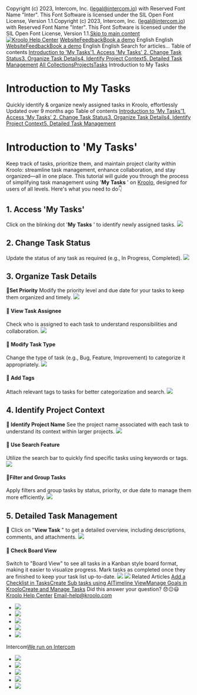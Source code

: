 Copyright (c) 2023, Intercom, Inc. (legal@intercom.io) with Reserved Font Name "Inter". This Font Software is licensed under the SIL Open Font License, Version 1.1.Copyright (c) 2023, Intercom, Inc. (legal@intercom.io) with Reserved Font Name "Inter". This Font Software is licensed under the SIL Open Font License, Version 1.1.[Skip to main content](https://help.kroolo.com/en/articles/9427962-introduction-to-my-tasks#main-content)
[![Kroolo Help Center](https://downloads.intercomcdn.com/i/o/h4qkzypg/611116/ee699fbf23fef0f6d8d4f666d84c/37cdcedd14003d8fdcfdeda0a05c09cb)](https://help.kroolo.com/en/)
[Website](https://kroolo.com/)[Feedback](https://kroolo.featurebase.app/)[Book a demo](https://kroolo.com/book-demo)
English
English
[Website](https://kroolo.com/)[Feedback](https://kroolo.featurebase.app/)[Book a demo](https://kroolo.com/book-demo)
English
English
Search for articles...
Table of contents
[Introduction to 'My Tasks'](https://help.kroolo.com/en/articles/9427962-introduction-to-my-tasks#h_8ea47a4a5d)[1. Access 'My Tasks' ](https://help.kroolo.com/en/articles/9427962-introduction-to-my-tasks#h_f3df451b6b)[2. Change Task Status](https://help.kroolo.com/en/articles/9427962-introduction-to-my-tasks#h_55769bb704)[3. Organize Task Details](https://help.kroolo.com/en/articles/9427962-introduction-to-my-tasks#h_e43cf37d33)[4. Identify Project Context](https://help.kroolo.com/en/articles/9427962-introduction-to-my-tasks#h_6585cb8059)[5. Detailed Task Management](https://help.kroolo.com/en/articles/9427962-introduction-to-my-tasks#h_453197ea55)
[All Collections](https://help.kroolo.com/en/)[Projects](https://help.kroolo.com/en/collections/9118210-projects)[Tasks](https://help.kroolo.com/en/collections/9304749-tasks)
Introduction to My Tasks
# Introduction to My Tasks
Quickly identify & organize newly assigned tasks in Kroolo, effortlessly
Updated over 9 months ago
Table of contents
[Introduction to 'My Tasks'](https://help.kroolo.com/en/articles/9427962-introduction-to-my-tasks#h_8ea47a4a5d)[1. Access 'My Tasks' ](https://help.kroolo.com/en/articles/9427962-introduction-to-my-tasks#h_f3df451b6b)[2. Change Task Status](https://help.kroolo.com/en/articles/9427962-introduction-to-my-tasks#h_55769bb704)[3. Organize Task Details](https://help.kroolo.com/en/articles/9427962-introduction-to-my-tasks#h_e43cf37d33)[4. Identify Project Context](https://help.kroolo.com/en/articles/9427962-introduction-to-my-tasks#h_6585cb8059)[5. Detailed Task Management](https://help.kroolo.com/en/articles/9427962-introduction-to-my-tasks#h_453197ea55)
# Introduction to 'My Tasks'
Keep track of tasks, prioritize them, and maintain project clarity within Kroolo: streamline task management, enhance collaboration, and stay organized—all in one place.
This tutorial will guide you through the process of simplifying task management using '**My** **Tasks** ' on [Kroolo](https://kroolo.com/), designed for users of all levels. Here's what you need to do👇
​
## **1. Access 'My Tasks'**
Click on the blinking dot '**My** **Tasks** ' to identify newly assigned tasks.
[![](https://kroolo-e0b70269b6e2.intercom-attachments-1.com/i/o/1074643442/fc3ce681b9628e3a904ab5dd/0b9d3821-004f-4e6d-aacd-6accccf2cf55.gif?expires=1747842300&signature=28de5da481023c40919b1d7356c2c9e8bbca923b3980a76efb99a88d17f8a2dc&req=dSAgEs96noVbW%2FMW1HO4zRlyC89Y6w29zfYLDVScpmwv5cfD2mL2okaEkePa%0AxgtNCJtMvlTU1e14ir0%3D%0A)](https://kroolo-e0b70269b6e2.intercom-attachments-1.com/i/o/1074643442/fc3ce681b9628e3a904ab5dd/0b9d3821-004f-4e6d-aacd-6accccf2cf55.gif?expires=1747842300&signature=28de5da481023c40919b1d7356c2c9e8bbca923b3980a76efb99a88d17f8a2dc&req=dSAgEs96noVbW%2FMW1HO4zRlyC89Y6w29zfYLDVScpmwv5cfD2mL2okaEkePa%0AxgtNCJtMvlTU1e14ir0%3D%0A)
## **2. Change Task Status**
Update the status of any task as required (e.g., In Progress, Completed).
[![](https://kroolo-e0b70269b6e2.intercom-attachments-1.com/i/o/1074643446/e3f53ff0c8a52472e09fa516/fe79a57c-a9bd-495b-8f56-88bd3459cb90.gif?expires=1747842300&signature=4c86b52d29e043a7deef61d7acc8c221c75d7d078248b0d19527233f89881563&req=dSAgEs96noVbX%2FMW1HO4zTPFsPt%2Bt7NqeNdYTz4Y2Yf3ECnagjqPE7BgfOiK%0ApSbox23GIDHjNlQ6%2Fvg%3D%0A)](https://kroolo-e0b70269b6e2.intercom-attachments-1.com/i/o/1074643446/e3f53ff0c8a52472e09fa516/fe79a57c-a9bd-495b-8f56-88bd3459cb90.gif?expires=1747842300&signature=4c86b52d29e043a7deef61d7acc8c221c75d7d078248b0d19527233f89881563&req=dSAgEs96noVbX%2FMW1HO4zTPFsPt%2Bt7NqeNdYTz4Y2Yf3ECnagjqPE7BgfOiK%0ApSbox23GIDHjNlQ6%2Fvg%3D%0A)
## **3.** Organize Task Details
📌**Set Priority**
Modify the priority level and due date for your tasks to keep them organized and timely.
[![](https://kroolo-e0b70269b6e2.intercom-attachments-1.com/i/o/1074643451/2f1c8cf87a10979cf484d162/34f74b29-a980-4342-851c-fdc505e4f754.gif?expires=1747842300&signature=98ae1c8ef511c10f8186f7d1b975477fc4af5221cf5f4ab021d109eeb40d7789&req=dSAgEs96noVaWPMW1HO4zV17QI%2BvfRLKCFiLTxBUtFButKEqR0TjLn4j0XCy%0AWM742wkXEtmt%2FQ2SEpc%3D%0A)](https://kroolo-e0b70269b6e2.intercom-attachments-1.com/i/o/1074643451/2f1c8cf87a10979cf484d162/34f74b29-a980-4342-851c-fdc505e4f754.gif?expires=1747842300&signature=98ae1c8ef511c10f8186f7d1b975477fc4af5221cf5f4ab021d109eeb40d7789&req=dSAgEs96noVaWPMW1HO4zV17QI%2BvfRLKCFiLTxBUtFButKEqR0TjLn4j0XCy%0AWM742wkXEtmt%2FQ2SEpc%3D%0A)
#### 📌 View Task Assignee
Check who is assigned to each task to understand responsibilities and collaboration.
[![](https://kroolo-e0b70269b6e2.intercom-attachments-1.com/i/o/1074643456/30c7e1c3897c899fb8907943/7d13be4b-fe21-457d-b42c-7d0145ec3bfe.gif?expires=1747842300&signature=c48cdbc066826910e69ede775e54a509be79af7b5c092e216ef733e0bdb885f3&req=dSAgEs96noVaX%2FMW1HO4zSMU8%2Ft6SlELR7sDk5QIQHH8lm2t%2FTRZZ4wVsbeG%0AW0k37QGnGHTl0iLMO90%3D%0A)](https://kroolo-e0b70269b6e2.intercom-attachments-1.com/i/o/1074643456/30c7e1c3897c899fb8907943/7d13be4b-fe21-457d-b42c-7d0145ec3bfe.gif?expires=1747842300&signature=c48cdbc066826910e69ede775e54a509be79af7b5c092e216ef733e0bdb885f3&req=dSAgEs96noVaX%2FMW1HO4zSMU8%2Ft6SlELR7sDk5QIQHH8lm2t%2FTRZZ4wVsbeG%0AW0k37QGnGHTl0iLMO90%3D%0A)
#### **📌 Modify Task Type**
Change the type of task (e.g., Bug, Feature, Improvement) to categorize it appropriately.
[![](https://kroolo-e0b70269b6e2.intercom-attachments-1.com/i/o/1074643459/6dd5d5db30a6e7492b5f65f1/f237e4b8-8435-4e16-a548-06f40cb63255.gif?expires=1747842300&signature=a2fe7ec0d1e236717b203e16b83643898f8f1dbe34a976e256ab61643dac5089&req=dSAgEs96noVaUPMW1HO4zXry8Epn3Y3GpThZ3KZ7qTeLYx4o1JEoSv08yrl5%0Au3MP%2FqcTAs%2FyUKLUj6U%3D%0A)](https://kroolo-e0b70269b6e2.intercom-attachments-1.com/i/o/1074643459/6dd5d5db30a6e7492b5f65f1/f237e4b8-8435-4e16-a548-06f40cb63255.gif?expires=1747842300&signature=a2fe7ec0d1e236717b203e16b83643898f8f1dbe34a976e256ab61643dac5089&req=dSAgEs96noVaUPMW1HO4zXry8Epn3Y3GpThZ3KZ7qTeLYx4o1JEoSv08yrl5%0Au3MP%2FqcTAs%2FyUKLUj6U%3D%0A)
#### **📌 Add Tags**
Attach relevant tags to tasks for better categorization and search.
[![](https://kroolo-e0b70269b6e2.intercom-attachments-1.com/i/o/1074643464/2d9329d63a1f365d1a2e7093/ad3be2f5-a385-4061-9ff9-395928279d51.png?expires=1747842300&signature=9cb80a3dab676df3ea863a138534cd27a274f50f303e948a403271acb617f734&req=dSAgEs96noVZXfMW1HO4zaBGfH91mUqH2FgyB%2FPHWY91JEakGNoLAcLUkPvz%0Amy%2FhINnBdYXWfPqdXj4%3D%0A)](https://kroolo-e0b70269b6e2.intercom-attachments-1.com/i/o/1074643464/2d9329d63a1f365d1a2e7093/ad3be2f5-a385-4061-9ff9-395928279d51.png?expires=1747842300&signature=9cb80a3dab676df3ea863a138534cd27a274f50f303e948a403271acb617f734&req=dSAgEs96noVZXfMW1HO4zaBGfH91mUqH2FgyB%2FPHWY91JEakGNoLAcLUkPvz%0Amy%2FhINnBdYXWfPqdXj4%3D%0A)
## **4. Identify Project Context**
**📌 Identify Project Name**
See the project name associated with each task to understand its context within larger projects.
[![](https://kroolo-e0b70269b6e2.intercom-attachments-1.com/i/o/1074643466/cac8aeebe3f7e7c08be9558c/0e8da675-6388-45c3-919c-1ae184cc3ef6.gif?expires=1747842300&signature=935c752e87193f431c9eed0233352386461f078724dfb015c26bee1adebe7df3&req=dSAgEs96noVZX%2FMW1HO4zfAsjr6NibXNMmVmQBa0vc8%2FSGouWgNo2E2it9T9%0AkhG2AmLFD8X2C426BVg%3D%0A)](https://kroolo-e0b70269b6e2.intercom-attachments-1.com/i/o/1074643466/cac8aeebe3f7e7c08be9558c/0e8da675-6388-45c3-919c-1ae184cc3ef6.gif?expires=1747842300&signature=935c752e87193f431c9eed0233352386461f078724dfb015c26bee1adebe7df3&req=dSAgEs96noVZX%2FMW1HO4zfAsjr6NibXNMmVmQBa0vc8%2FSGouWgNo2E2it9T9%0AkhG2AmLFD8X2C426BVg%3D%0A)
#### **📌 Use Search Feature**
Utilize the search bar to quickly find specific tasks using keywords or tags.
[![](https://kroolo-e0b70269b6e2.intercom-attachments-1.com/i/o/1074643469/7a35fc3a29eed2f820266b0f/595c15a2-b449-4944-b560-92b99514c8ae.png?expires=1747842300&signature=185b3fd6b8a55facf28695b52142d81fd306c771fc52669658af23d7e397a44e&req=dSAgEs96noVZUPMW1HO4zWbg1keZxZ86E0BopuC7gnd2zIHq9U%2FZ7KTctQUU%0AXAa47N57W5%2BcIvfexYs%3D%0A)](https://kroolo-e0b70269b6e2.intercom-attachments-1.com/i/o/1074643469/7a35fc3a29eed2f820266b0f/595c15a2-b449-4944-b560-92b99514c8ae.png?expires=1747842300&signature=185b3fd6b8a55facf28695b52142d81fd306c771fc52669658af23d7e397a44e&req=dSAgEs96noVZUPMW1HO4zWbg1keZxZ86E0BopuC7gnd2zIHq9U%2FZ7KTctQUU%0AXAa47N57W5%2BcIvfexYs%3D%0A)
#### **📌Filter and Group Tasks**
Apply filters and group tasks by status, priority, or due date to manage them more efficiently.
[![](https://kroolo-e0b70269b6e2.intercom-attachments-1.com/i/o/1074643472/c64f7e76edd1a4e6c9a1de1b/1fdf2b7e-c193-4449-8e77-b3f98878b711.gif?expires=1747842300&signature=87969841a5b5a257159b7bc83433a6b02dafca4d6bfbe5c3274726f6f4a88dc4&req=dSAgEs96noVYW%2FMW1HO4zdpmPEP%2F%2FYjqwc8bo2GB5zka%2FKMmx7%2BRplbxSzM5%0AUWrk1n4yJ8KJT7Or4KI%3D%0A)](https://kroolo-e0b70269b6e2.intercom-attachments-1.com/i/o/1074643472/c64f7e76edd1a4e6c9a1de1b/1fdf2b7e-c193-4449-8e77-b3f98878b711.gif?expires=1747842300&signature=87969841a5b5a257159b7bc83433a6b02dafca4d6bfbe5c3274726f6f4a88dc4&req=dSAgEs96noVYW%2FMW1HO4zdpmPEP%2F%2FYjqwc8bo2GB5zka%2FKMmx7%2BRplbxSzM5%0AUWrk1n4yJ8KJT7Or4KI%3D%0A)
## **5. Detailed Task Management**
📌 Click on "**View Task** " to get a detailed overview, including descriptions, comments, and attachments. 
[![](https://kroolo-e0b70269b6e2.intercom-attachments-1.com/i/o/1074643476/fbe962255855bcc3991bfe4f/d6d3ec40-5463-4fd1-a78d-e251b2a17003.gif?expires=1747842300&signature=602c928ceee7d5f6b9e15920418423a787f607dd9c8ca2adc35fd27bee3febf8&req=dSAgEs96noVYX%2FMW1HO4zSFOkqrjuw1gOG%2FMtpkC0bIWUNqsq2k5%2BSSDAVBM%0AMeNJO3IXt3JQsWaVUbM%3D%0A)](https://kroolo-e0b70269b6e2.intercom-attachments-1.com/i/o/1074643476/fbe962255855bcc3991bfe4f/d6d3ec40-5463-4fd1-a78d-e251b2a17003.gif?expires=1747842300&signature=602c928ceee7d5f6b9e15920418423a787f607dd9c8ca2adc35fd27bee3febf8&req=dSAgEs96noVYX%2FMW1HO4zSFOkqrjuw1gOG%2FMtpkC0bIWUNqsq2k5%2BSSDAVBM%0AMeNJO3IXt3JQsWaVUbM%3D%0A)
#### **📌 Check Board View**
Switch to "Board View" to see all tasks in a Kanban style board format, making it easier to visualize progress. 
Mark tasks as completed once they are finished to keep your task list up-to-date.
[![](https://kroolo-e0b70269b6e2.intercom-attachments-1.com/i/o/1074643479/daae82248ff696e0ce16d025/3516730e-85d3-4675-af60-36d0b16f4afe.gif?expires=1747842300&signature=2b0ade7f812a25c7706758bb5bcf781d372897717b637fc33d323ca032f7d60d&req=dSAgEs96noVYUPMW1HO4zQGc3HnyqRmQmhfqyM78%2Fej8uzNV0NFjM%2BcE9ZXm%0AqEbRvo9XEQRHwWuuspw%3D%0A)](https://kroolo-e0b70269b6e2.intercom-attachments-1.com/i/o/1074643479/daae82248ff696e0ce16d025/3516730e-85d3-4675-af60-36d0b16f4afe.gif?expires=1747842300&signature=2b0ade7f812a25c7706758bb5bcf781d372897717b637fc33d323ca032f7d60d&req=dSAgEs96noVYUPMW1HO4zQGc3HnyqRmQmhfqyM78%2Fej8uzNV0NFjM%2BcE9ZXm%0AqEbRvo9XEQRHwWuuspw%3D%0A)
[![](https://downloads.intercomcdn.com/i/o/1154216026/37375c41f2415b285697d642/cta+2.png?expires=1747842300&signature=4796f29ad0b8221d30f11f5d5aa0eb909316ded2d930ab3fdaa2aae22f1f0dbb&req=dSEiEst%2Fm4FdX%2FMW1HO4zVZ8CZ9cnTYs7MrMdHVQo8Y3PQspyeoCeZlBW596%0Ao82Cc7BWRUz7ANyT9WU%3D%0A)](https://kroolo.com/)
Related Articles
[Add a Checklist in Tasks](https://help.kroolo.com/en/articles/9495258-add-a-checklist-in-tasks)[Create Sub tasks using AI](https://help.kroolo.com/en/articles/9498236-create-sub-tasks-using-ai)[Timeline View](https://help.kroolo.com/en/articles/9909220-timeline-view)[Manage Goals in Kroolo](https://help.kroolo.com/en/articles/9983181-manage-goals-in-kroolo)[Create and Manage Tasks](https://help.kroolo.com/en/articles/10085539-create-and-manage-tasks)
Did this answer your question?
😞😐😃
[Kroolo Help Center](https://help.kroolo.com/en/)
Email-help@kroolo.com
  * [![](https://intercom.help/kroolo/assets/svg/icon:social-facebook/FFFFFF)](https://www.facebook.com/profile.php?id=61553808299270)
  * [![](https://intercom.help/kroolo/assets/svg/icon:social-linkedin/FFFFFF)](https://www.linkedin.com/company/getkroolo)
  * [![](https://intercom.help/kroolo/assets/svg/icon:social-instagram/FFFFFF)](https://www.instagram.com/getkroolo)
  * [![](https://intercom.help/kroolo/assets/svg/icon:social-youtube/FFFFFF)](https://www.youtube.com/@getkroolo/featured)
  * [![](https://intercom.help/kroolo/assets/svg/icon:social-twitter-x/FFFFFF)](https://www.twitter.com/getkroolo)


Intercom[We run on Intercom](https://www.intercom.com/intercom-link?company=Kroolo&solution=customer-support&utm_campaign=intercom-link&utm_content=We+run+on+Intercom&utm_medium=help-center&utm_referrer=https%3A%2F%2Fhelp.kroolo.com%2Fen%2Farticles%2F9427962-introduction-to-my-tasks&utm_source=desktop-web)
  * [![](https://intercom.help/kroolo/assets/svg/icon:social-facebook/FFFFFF)](https://www.facebook.com/profile.php?id=61553808299270)
  * [![](https://intercom.help/kroolo/assets/svg/icon:social-linkedin/FFFFFF)](https://www.linkedin.com/company/getkroolo)
  * [![](https://intercom.help/kroolo/assets/svg/icon:social-instagram/FFFFFF)](https://www.instagram.com/getkroolo)
  * [![](https://intercom.help/kroolo/assets/svg/icon:social-youtube/FFFFFF)](https://www.youtube.com/@getkroolo/featured)
  * [![](https://intercom.help/kroolo/assets/svg/icon:social-twitter-x/FFFFFF)](https://www.twitter.com/getkroolo)


